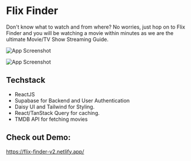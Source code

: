 # Flix Finder

Don't know what to watch and from where? No worries, just hop on to Flix Finder and you will be watching a movie within minutes as we are the ultimate Movie/TV Show Streaming Guide.


![App Screenshot](https://iili.io/FENPohb.png)

![App Screenshot](https://iili.io/FENQ1RI.png)

## Techstack

- ReactJS
- Supabase for Backend and User Authentication
- Daisy UI and Tailwind for Styling.
- React/TanStack Query for caching.
- TMDB API for fetching movies

## Check out Demo:

  https://flix-finder-v2.netlify.app/




